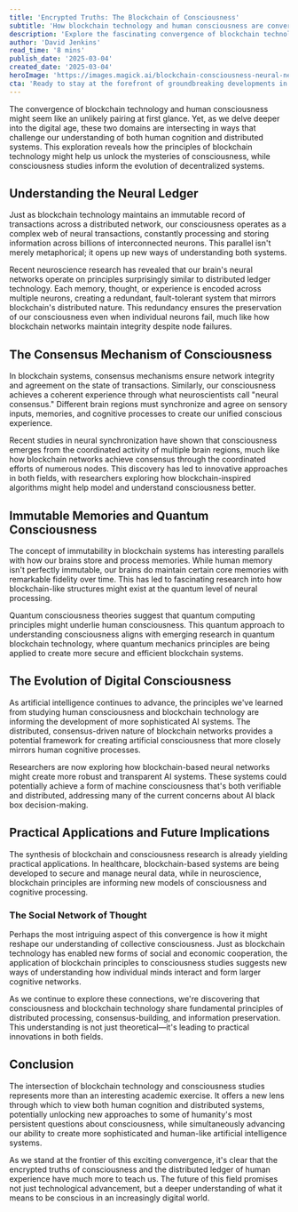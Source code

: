 ```yaml
---
title: 'Encrypted Truths: The Blockchain of Consciousness'
subtitle: 'How blockchain technology and human consciousness are converging to reshape our understanding of mind and machine'
description: 'Explore the fascinating convergence of blockchain technology and human consciousness, where distributed ledger principles meet neural networks. This groundbreaking research reveals surprising parallels between blockchain systems and how our brains process consciousness, pointing towards revolutionary developments in both artificial intelligence and our understanding of human cognition.'
author: 'David Jenkins'
read_time: '8 mins'
publish_date: '2025-03-04'
created_date: '2025-03-04'
heroImage: 'https://images.magick.ai/blockchain-consciousness-neural-network.jpg'
cta: 'Ready to stay at the forefront of groundbreaking developments in blockchain and consciousness studies? Follow us on LinkedIn for regular updates on this revolutionary field and join a community of forward-thinking professionals shaping the future of technology and human understanding.'
---
```


The convergence of blockchain technology and human consciousness might seem like an unlikely pairing at first glance. Yet, as we delve deeper into the digital age, these two domains are intersecting in ways that challenge our understanding of both human cognition and distributed systems. This exploration reveals how the principles of blockchain technology might help us unlock the mysteries of consciousness, while consciousness studies inform the evolution of decentralized systems.

## Understanding the Neural Ledger

Just as blockchain technology maintains an immutable record of transactions across a distributed network, our consciousness operates as a complex web of neural transactions, constantly processing and storing information across billions of interconnected neurons. This parallel isn't merely metaphorical; it opens up new ways of understanding both systems.

Recent neuroscience research has revealed that our brain's neural networks operate on principles surprisingly similar to distributed ledger technology. Each memory, thought, or experience is encoded across multiple neurons, creating a redundant, fault-tolerant system that mirrors blockchain's distributed nature. This redundancy ensures the preservation of our consciousness even when individual neurons fail, much like how blockchain networks maintain integrity despite node failures.

## The Consensus Mechanism of Consciousness

In blockchain systems, consensus mechanisms ensure network integrity and agreement on the state of transactions. Similarly, our consciousness achieves a coherent experience through what neuroscientists call "neural consensus." Different brain regions must synchronize and agree on sensory inputs, memories, and cognitive processes to create our unified conscious experience.

Recent studies in neural synchronization have shown that consciousness emerges from the coordinated activity of multiple brain regions, much like how blockchain networks achieve consensus through the coordinated efforts of numerous nodes. This discovery has led to innovative approaches in both fields, with researchers exploring how blockchain-inspired algorithms might help model and understand consciousness better.

## Immutable Memories and Quantum Consciousness

The concept of immutability in blockchain systems has interesting parallels with how our brains store and process memories. While human memory isn't perfectly immutable, our brains do maintain certain core memories with remarkable fidelity over time. This has led to fascinating research into how blockchain-like structures might exist at the quantum level of neural processing.

Quantum consciousness theories suggest that quantum computing principles might underlie human consciousness. This quantum approach to understanding consciousness aligns with emerging research in quantum blockchain technology, where quantum mechanics principles are being applied to create more secure and efficient blockchain systems.

## The Evolution of Digital Consciousness

As artificial intelligence continues to advance, the principles we've learned from studying human consciousness and blockchain technology are informing the development of more sophisticated AI systems. The distributed, consensus-driven nature of blockchain networks provides a potential framework for creating artificial consciousness that more closely mirrors human cognitive processes.

Researchers are now exploring how blockchain-based neural networks might create more robust and transparent AI systems. These systems could potentially achieve a form of machine consciousness that's both verifiable and distributed, addressing many of the current concerns about AI black box decision-making.

## Practical Applications and Future Implications

The synthesis of blockchain and consciousness research is already yielding practical applications. In healthcare, blockchain-based systems are being developed to secure and manage neural data, while in neuroscience, blockchain principles are informing new models of consciousness and cognitive processing.

### The Social Network of Thought

Perhaps the most intriguing aspect of this convergence is how it might reshape our understanding of collective consciousness. Just as blockchain technology has enabled new forms of social and economic cooperation, the application of blockchain principles to consciousness studies suggests new ways of understanding how individual minds interact and form larger cognitive networks.

As we continue to explore these connections, we're discovering that consciousness and blockchain technology share fundamental principles of distributed processing, consensus-building, and information preservation. This understanding is not just theoretical—it's leading to practical innovations in both fields.

## Conclusion

The intersection of blockchain technology and consciousness studies represents more than an interesting academic exercise. It offers a new lens through which to view both human cognition and distributed systems, potentially unlocking new approaches to some of humanity's most persistent questions about consciousness, while simultaneously advancing our ability to create more sophisticated and human-like artificial intelligence systems.

As we stand at the frontier of this exciting convergence, it's clear that the encrypted truths of consciousness and the distributed ledger of human experience have much more to teach us. The future of this field promises not just technological advancement, but a deeper understanding of what it means to be conscious in an increasingly digital world.